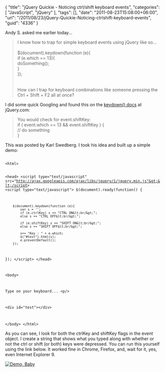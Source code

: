 {
	"title": "jQuery Quickie - Noticing ctrl/shift keyboard events",
	"categories": [
		"JavaScript",
		"jQuery"
	],
	"tags": [],
	"date": "2011-08-23T15:08:00+06:00",
	"url": "/2011/08/23/jQuery-Quickie-Noticing-ctrlshift-keyboard-events",
	"guid": "4336"
}

Andy S. asked me earlier today...
<p/>
<blockquote>
I know how to trap for simple keyboard events using jQuery like so...
<br/><br/>
$(document).keydown(function (e){<br/>
   if (e.which == 13){<br/>
       doSomething();<br/>
   }<br/>
});<br/>
<br/><br/>
How can I trap for keyboard combinations like someone pressing the Ctrl + Shift + F2 all at once?
</blockquote>
<!--more-->
<p>

I did some quick Googling and found this on the <a href="http://api.jquery.com/keydown/#comment-73042279/">keydown() docs</a> at jQuery.com:

<p>

<blockquote>
You would check for event.shiftKey:<br/>
if ( event.which == 13 && event.shiftKey ) {<br/>
// do something<br/>
}<br/>
</blockquote>

<p>

This was posted by Karl Swedberg. I took his idea and built up a simple demo:

<p>

<code>
&lt;html&gt;
	
&lt;head&gt;
&lt;script type="text/javascript" src="http://ajax.googleapis.com/ajax/libs/jquery/1/jquery.min.js"&gt;&lt;/script&gt;
   &lt;script type="text/javascript"&gt;
   $(document).ready(function() {
	   
		$(document).keydown(function (e){
			var s = '';
			if (e.ctrlKey) s += "CTRL ON&lt;br/&gt;";
			else s += "CTRL OFF&lt;br/&gt;";

			if (e.shiftKey) s += "SHIFT ON&lt;br/&gt;";
			else s += "SHIFT OFF&lt;br/&gt;";

			s+= "Key : " + e.which;
			$("#test").html(s);		 
			e.preventDefault();
		});
   });
   &lt;/script&gt;
&lt;/head&gt;

&lt;body&gt;
	
Type on your keyboard...
&lt;p/&gt;

&lt;div id="test"&gt;&lt;/div&gt;

&lt;/body&gt;
&lt;/html&gt;
</code>

<p>

As you can see, I look for both the ctrlKey and shiftKey flags in the event object. I create a string that shows what you typed along with whether or not the ctrl or shift (or both) keys were depressed. You can run this yourself using the link below. It worked fine in Chrome, Firefox, and, wait for it, yes, even Internet Explorer 9. 

<p>


<a href="http://www.raymondcamden.com/demos/aug232011/test2.html"><img src="http://www.coldfusionjedi.com/images/icon_128.png" title="Demo, Baby" border="0"></a>